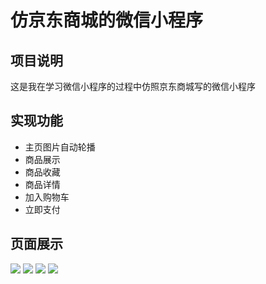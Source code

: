 # 仿京东商城的微信小程序
## 项目说明
这是我在学习微信小程序的过程中仿照京东商城写的微信小程序
## 实现功能
* 主页图片自动轮播
* 商品展示
* 商品收藏
* 商品详情
* 加入购物车
* 立即支付
## 页面展示
![](https://github.com/shangchou-929/weixin-emarket/raw/master/mydemo/demo1.png)
![](https://github.com/shangchou-929/weixin-emarket/raw/master/mydemo/demo2.png)
![](https://github.com/shangchou-929/weixin-emarket/raw/master/mydemo/demo3.png)
![](https://github.com/shangchou-929/weixin-emarket/raw/master/mydemo/demo4.png)

